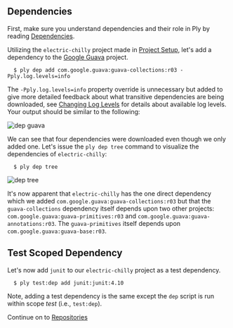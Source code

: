 Dependencies
-------------

First, make sure you understand dependencies and their role in Ply by reading [Dependencies](Dependencies.md).

Utilizing the `electric-chilly` project made in [Project Setup](ProjectSetup.md), let's add a dependency to the [Google Guava](http://code.google.com/p/guava-libraries/) project.

      $ ply dep add com.google.guava:guava-collections:r03 -Pply.log.levels=info

The `-Pply.log.levels=info` property override is unnecessary but added to give more detailed feedback about what transitive dependencies are being downloaded, see [Changing Log Levels](Logging.md) for details about available log levels.  Your output should be similar to the following:

![dep guava](https://github.com/blangel/ply/raw/master/docs/imgs/ply-dep-guava.png "dep guava")

We can see that four dependencies were downloaded even though we only added one.  Let's issue the `ply dep tree` command to visualize the dependencies of `electric-chilly`:

      $ ply dep tree

![dep tree](https://github.com/blangel/ply/raw/master/docs/imgs/ply-dep-tree.png "dep tree")

It's now apparent that `electric-chilly` has the one direct dependency which we added `com.google.guava:guava-collections:r03` but that the `guava-collections` dependency itself depends upon two other projects: `com.google.guava:guava-primitives:r03` and `com.google.guava:guava-annotations:r03`.  The `guava-primitives` itself depends upon `com.google.guava:guava-base:r03`.

Test Scoped Dependency
---------------------

Let's now add `junit` to our `electric-chilly` project as a test dependency.

      $ ply test:dep add junit:junit:4.10

Note, adding a test dependency is the same except the `dep` script is run within scope _test_ (i.e., `test:dep`).

Continue on to [Repositories](Repositories.md)